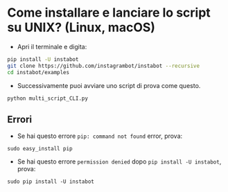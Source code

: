 # Come installare e lanciare lo script su UNIX? (Linux, macOS)
* Apri il terminale e digita:
```bash
pip install -U instabot
git clone https://github.com/instagrambot/instabot --recursive
cd instabot/examples
```

* Successivamente puoi avviare uno script di prova come questo.
```
python multi_script_CLI.py
```

## Errori

* Se hai questo errore `pip: command not found` error, prova:
```
sudo easy_install pip
```

* Se hai questo errore `permission denied` dopo `pip install -U instabot`, prova:
```
sudo pip install -U instabot
```
